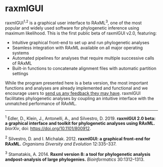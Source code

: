 # raxmlGUI

raxmlGUI<sup>1,2</sup> is a graphical user interface to RAxML<sup>3</sup>, one of the most popular and widely used software for phylogenetic inference using maximum likelihood. This is the first public beta of raxmlGUI v2.0, featuring:

*	Intuitive graphical front-end to set up and run phylogenetic analyses
*	Seamless integration with RAxML available on all major operating systems
*	Automated pipelines for analyses that require multiple successive calls of RAxML 
*	Built-in functions to concatenate alignment files with automatic partition settings

While the program presented here is a beta version, the most important functions and analyses are already implemented and functional and we encourage users to [send us any feedback they may have](mailto:raxmlgui.help@gmail.com). raxmlGUI facilitates phylogenetic analyses by coupling an intuitive interface with the unmatched performance of RAxML.

------------------------

<sup>1</sup> Edler, D., Klein, J., Antonelli, A., and Silvestro, D. 2019. **raxmlGUI 2.0 beta: a graphical interface and toolkit for phylogenetic analyses using RAxML.** _biorXiv_, doi: https://doi.org/10.1101/800912.

<sup>2</sup> Silvestro, D. and I. Michalak. 2012. **raxmlGUI: a graphical front-end for RAxML.** _Organisms Diversity and Evolution_ 12:335–337.

<sup>3</sup> Stamatakis, A. 2014. **Raxml version 8:  a tool for phylogenetic analysis andpost-analysis of large phylogenies.** _Bioinformatics_ 30:1312–1313.
